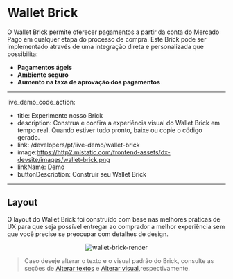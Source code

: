 # Wallet Brick

O Wallet Brick permite oferecer pagamentos a partir da conta do Mercado Pago em qualquer etapa do processo de compra. Este Brick pode ser implementado através de uma integração direta e personalizada que possibilita:

* **Pagamentos ágeis**
* **Ambiente seguro**
* **Aumento na taxa de aprovação dos pagamentos**

---
live_demo_code_action:
 - title: Experimente nosso Brick
 - description: Construa e confira a experiência visual do Wallet Brick em tempo real. Quando estiver tudo pronto, baixe ou copie o código gerado.
 - link: /developers/pt/live-demo/wallet-brick
 - image:https://http2.mlstatic.com/frontend-assets/dx-devsite/images/wallet-brick.png
 - linkName: Demo
 - buttonDescription: Construir seu Wallet Brick
---

## Layout 

O layout do Wallet Brick foi construído com base nas melhores práticas de UX para que seja possível entregar ao comprador a melhor experiência sem que você precise se preocupar com detalhes de design.

<center>

![wallet-brick-render](checkout-bricks/wallet-brick-render-pt.png)

</center>

> Caso deseje alterar o texto e o visual padrão do Brick, consulte as seções de [Alterar textos](/developers/pt/docs/checkout-bricks/wallet-brick/additional-customization/change-texts) e [Alterar visual,](/developers/pt/docs/checkout-bricks/wallet-brick/additional-customization/change-appearance)respectivamente.